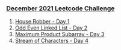 ### [December 2021 Leetcode Challenge](https://leetcode.com/explore/featured/card/december-leetcoding-challenge-2021/)

1. [House Robber - Day 1](/_2021/_11_november2021/Day_01_198_House_Robber.java) 
2. [Odd Even Linked List - Day 2](/_2021/_11_november2021/Day_02_328_Odd_Even_Linked_List.java) 
3. [Maximum Product Subarray - Day 3](/_2021/_11_november2021/Day_03_152_Maximum_Product_Subarray.java) 
4. [Stream of Characters - Day 4](/_2021/_11_november2021/Day_04_1032_Stream_of_Characters.java) 
